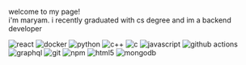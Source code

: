 <p>welcome to my page! </br> i'm maryam. i recently graduated with cs degree and im a backend developer
<p>
  <img alt="react" src="https://img.shields.io/badge/-React-45b8d8?style=flat-square&logo=react&logoColor=white" />
  <img alt="docker" src="https://img.shields.io/badge/-Docker-46a2f1?style=flat-square&logo=docker&logoColor=white" />
  <img alt="python" src="https://img.shields.io/badge/-python-46a2f1?style=flat-square&logo=docker&logoColor=white" />
  <img alt="c++" src="https://img.shields.io/badge/-Docker-46a2f1?style=flat-square&logo=docker&logoColor=white" />
  <img alt="c" src="https://img.shields.io/badge/-Docker-46a2f1?style=flat-square&logo=docker&logoColor=white" />
  <img alt="javascript" src="https://img.shields.io/badge/-Docker-46a2f1?style=flat-square&logo=docker&logoColor=white" />
  <img alt="github actions" src="https://img.shields.io/badge/-Github_Actions-2088FF?style=flat-square&logo=github-actions&logoColor=white" />
  <img alt="graphql" src="https://img.shields.io/badge/-GraphQL-E10098?style=flat-square&logo=graphql&logoColor=white" />
  <img alt="git" src="https://img.shields.io/badge/-Git-F05032?style=flat-square&logo=git&logoColor=white" />
  <img alt="npm" src="https://img.shields.io/badge/-NPM-CB3837?style=flat-square&logo=npm&logoColor=white" />
  <img alt="html5" src="https://img.shields.io/badge/-HTML5-E34F26?style=flat-square&logo=html5&logoColor=white" />
  <img alt="mongodb" src="https://img.shields.io/badge/-MongoDB-13aa52?style=flat-square&logo=mongodb&logoColor=white" />
</p>
